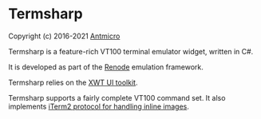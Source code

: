 # Termsharp

Copyright (c) 2016-2021 [Antmicro](https://antmicro.com)

Termsharp is a feature-rich VT100 terminal emulator widget, written in C#.

It is developed as part of the [Renode](https://www.renode.io) emulation framework.

Termsharp relies on the [XWT UI toolkit](https://github.com/mono/xwt).

Termsharp supports a fairly complete VT100 command set.
It also implements [iTerm2 protocol for handling inline images](https://iterm2.com/documentation-images.html).
